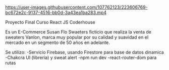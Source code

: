 

https://user-images.githubusercontent.com/107762123/223606769-bc672e2c-9137-4516-bb0d-3a43ea1ba283.mp4

Proyecto Final Curso React JS Coderhouse

Es un E-Commerce Susan Flo Swaeters ficticio que realiza la venta de sweaters Vanlon, marca muy popular 
por su calidad y suavidad en el mercado en un segmento de 50 años en adelante.

Se utilizo:
-Servicio Firebase, usando Firestore para base de datos dinamica
-Chakcra UI (libreria) y sweat alert
-npm run dev
-react-router-dom para rutas

